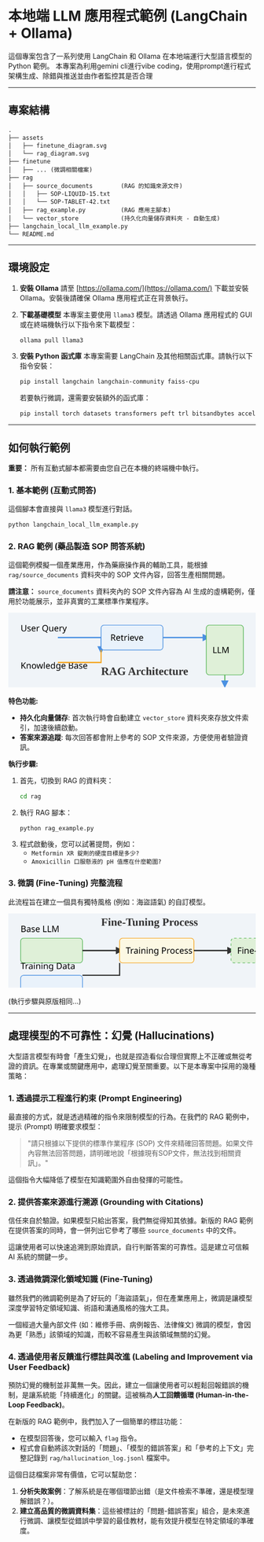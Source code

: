 # 本地端 LLM 應用程式範例 (LangChain + Ollama)

這個專案包含了一系列使用 LangChain 和 Ollama 在本地端運行大型語言模型的 Python 範例。
本專案為利用gemini cli進行vibe coding，使用prompt進行程式架構生成、除錯與推送並由作者監控其是否合理

---

## 專案結構

```
.
├── assets
│   ├── finetune_diagram.svg
│   └── rag_diagram.svg
├── finetune
│   ├── ... (微調相關檔案)
├── rag
│   ├── source_documents        (RAG 的知識來源文件)
│   │   ├── SOP-LIQUID-15.txt
│   │   └── SOP-TABLET-42.txt
│   ├── rag_example.py          (RAG 應用主腳本)
│   └── vector_store            (持久化向量儲存資料夾 - 自動生成)
├── langchain_local_llm_example.py
└── README.md
```

---

## 環境設定

1.  **安裝 Ollama**
    請至 [https://ollama.com/](https://ollama.com/) 下載並安裝 Ollama。安裝後請確保 Ollama 應用程式正在背景執行。

2.  **下載基礎模型**
    本專案主要使用 `llama3` 模型。請透過 Ollama 應用程式的 GUI 或在終端機執行以下指令來下載模型：
    ```bash
    ollama pull llama3
    ```

3.  **安裝 Python 函式庫**
    本專案需要 LangChain 及其他相關函式庫。請執行以下指令安裝：
    ```bash
    pip install langchain langchain-community faiss-cpu
    ```
    若要執行微調，還需要安裝額外的函式庫：
    ```bash
    pip install torch datasets transformers peft trl bitsandbytes accelerate
    ```

---

## 如何執行範例

**重要：** 所有互動式腳本都需要由您自己在本機的終端機中執行。

### 1. 基本範例 (互動式問答)

這個腳本會直接與 `llama3` 模型進行對話。

```bash
python langchain_local_llm_example.py
```

### 2. RAG 範例 (藥品製造 SOP 問答系統)

這個範例模擬一個產業應用，作為藥廠操作員的輔助工具，能根據 `rag/source_documents` 資料夾中的 SOP 文件內容，回答生產相關問題。

**請注意：** `source_documents` 資料夾內的 SOP 文件內容為 AI 生成的虛構範例，僅用於功能展示，並非真實的工業標準作業程序。

![RAG Architecture](./assets/rag_diagram.svg)

**特色功能:**
*   **持久化向量儲存**: 首次執行時會自動建立 `vector_store` 資料夾來存放文件索引，加速後續啟動。
*   **答案來源追蹤**: 每次回答都會附上參考的 SOP 文件來源，方便使用者驗證資訊。

**執行步驟:**

1.  首先，切換到 RAG 的資料夾：
    ```bash
    cd rag
    ```
2.  執行 RAG 腳本：
    ```bash
    python rag_example.py
    ```
3.  程式啟動後，您可以試著提問，例如：
    *   `Metformin XR 錠劑的硬度目標是多少?`
    *   `Amoxicillin 口服懸液的 pH 值應在什麼範圍?`

### 3. 微調 (Fine-Tuning) 完整流程

此流程旨在建立一個具有獨特風格 (例如：海盜語氣) 的自訂模型。

![Fine-Tuning Process](./assets/finetune_diagram.svg)

(執行步驟與原版相同...)

---

## 處理模型的不可靠性：幻覺 (Hallucinations)

大型語言模型有時會「產生幻覺」，也就是捏造看似合理但實際上不正確或無從考證的資訊。在專業或關鍵應用中，處理幻覺至關重要。以下是本專案中採用的幾種策略：

### 1. 透過提示工程進行約束 (Prompt Engineering)

最直接的方式，就是透過精確的指令來限制模型的行為。在我們的 RAG 範例中，提示 (Prompt) 明確要求模型：

> "請只根據以下提供的標準作業程序 (SOP) 文件來精確回答問題。如果文件內容無法回答問題，請明確地說「根據現有SOP文件，無法找到相關資訊」。"

這個指令大幅降低了模型在知識範圍外自由發揮的可能性。

### 2. 提供答案來源進行溯源 (Grounding with Citations)

信任來自於驗證。如果模型只給出答案，我們無從得知其依據。新版的 RAG 範例在提供答案的同時，會一併列出它參考了哪些 `source_documents` 中的文件。

這讓使用者可以快速追溯到原始資訊，自行判斷答案的可靠性。這是建立可信賴 AI 系統的關鍵一步。

### 3. 透過微調深化領域知識 (Fine-Tuning)

雖然我們的微調範例是為了好玩的「海盜語氣」，但在產業應用上，微調是讓模型深度學習特定領域知識、術語和溝通風格的強大工具。

一個經過大量內部文件 (如：維修手冊、病例報告、法律條文) 微調的模型，會因為更「熟悉」該領域的知識，而較不容易產生與該領域無關的幻覺。

### 4. 透過使用者反饋進行標註與改進 (Labeling and Improvement via User Feedback)

預防幻覺的機制並非萬無一失。因此，建立一個讓使用者可以輕鬆回報錯誤的機制，是讓系統能「持續進化」的關鍵。這被稱為**人工回饋循環 (Human-in-the-Loop Feedback)**。

在新版的 RAG 範例中，我們加入了一個簡單的標註功能：
*   在模型回答後，您可以輸入 `flag` 指令。
*   程式會自動將該次對話的「問題」、「模型的錯誤答案」和「參考的上下文」完整記錄到 `rag/hallucination_log.jsonl` 檔案中。

這個日誌檔案非常有價值，它可以幫助您：
1.  **分析失敗案例**：了解系統是在哪個環節出錯（是文件檢索不準確，還是模型理解錯誤？）。
2.  **建立高品質的微調資料集**：這些被標註的「問題-錯誤答案」組合，是未來進行微調、讓模型從錯誤中學習的最佳教材，能有效提升模型在特定領域的準確度。

